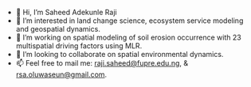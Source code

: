 - 👋 Hi, I’m Saheed Adekunle Raji
- 👀 I’m interested in land change science, ecosystem service modeling and geospatial dynamics.
- 🌱 I’m working on spatial modeling of soil erosion occurrence with 23 multispatial driving factors using MLR.
- 💞️ I’m looking to collaborate on spatial environmental dynamics.
- 📫 Feel free to mail me: raji.saheed@fupre.edu.ng, & rsa.oluwaseun@gmail.com.
<!---
rsaseun/rsaseun is a ✨ special ✨ repository because its `README.md` (this file) appears on your GitHub profile.
You can click the Preview link to take a look at your changes.
--->
